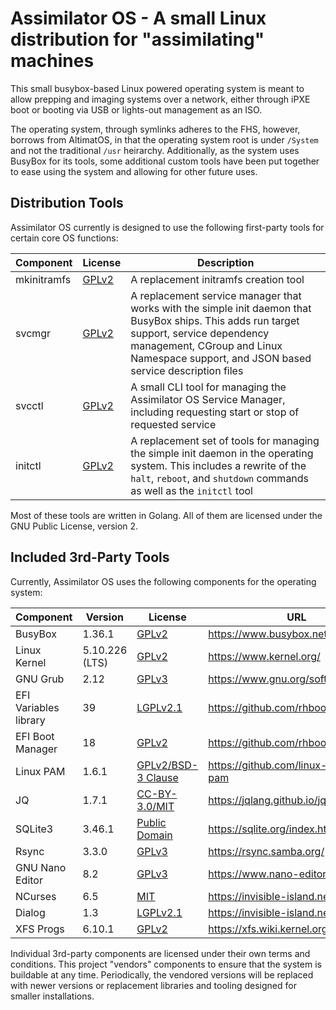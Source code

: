 # Assimilator OS - A small Linux distribution for "assimilating" machines

This small busybox-based Linux powered operating system is meant to allow prepping and imaging systems over a network, either through iPXE boot or booting via USB or lights-out management as an ISO.

The operating system, through symlinks adheres to the FHS, however, borrows from AltimatOS, in that the operating system root is under `/System` and not the traditional `/usr` heirarchy. Additionally, as the system uses BusyBox for its tools, some additional custom tools have been put together to ease using the system and allowing for other future uses.

## Distribution Tools

Assimilator OS currently is designed to use the following first-party tools for certain core OS functions:

| Component | License | Description |
| --- | --- | --- |
| mkinitramfs | [GPLv2](LICENSE) | A replacement initramfs creation tool |
| svcmgr | [GPLv2](LICENSE) | A replacement service manager that works with the simple init daemon that BusyBox ships. This adds run target support, service dependency management, CGroup and Linux Namespace support, and JSON based service description files |
| svcctl | [GPLv2](LICENSE) | A small CLI tool for managing the Assimilator OS Service Manager, including requesting start or stop of requested service |
| initctl | [GPLv2](LICENSE) | A replacement set of tools for managing the simple init daemon in the operating system. This includes a rewrite of the `halt`, `reboot`, and `shutdown` commands as well as the `initctl` tool |

Most of these tools are written in Golang. All of them are licensed under the GNU Public License, version 2.

## Included 3rd-Party Tools

Currently, Assimilator OS uses the following components for the operating system:

| Component | Version | License | URL |
| --- | --- | --- | --- |
| BusyBox | 1.36.1 | [GPLv2](3rdparty/busybox-1.36.1/LICENSE) | https://www.busybox.net/ |
| Linux Kernel | 5.10.226 (LTS) | [GPLv2](3rdparty/linux-5.10.226/COPYING) | https://www.kernel.org/ |
| GNU Grub | 2.12 | [GPLv3](3rdparty/grub-2.12) | https://www.gnu.org/software/grub/ |
| EFI Variables library | 39 | [LGPLv2.1](3rdparty/efivar-39/COPYING) | https://github.com/rhboot/efivar |
| EFI Boot Manager | 18 | [GPLv2](3rdparty/efibootmgr-18/COPYING) | https://github.com/rhboot/efibootmgr |
| Linux PAM | 1.6.1 | [GPLv2/BSD-3 Clause](3rdparty/Linux-PAM-1.6.1/COPYING) | https://github.com/linux-pam/linux-pam |
| JQ | 1.7.1 | [CC-BY-3.0/MIT](3rdparty/jq-1.7.1/COPYING) | https://jqlang.github.io/jq/ |
| SQLite3 | 3.46.1 | [Public Domain](https://sqlite.org/copyright.html) | https://sqlite.org/index.html |
| Rsync | 3.3.0 | [GPLv3](3rdparty/rsync-3.3.0/COPYING) | https://rsync.samba.org/ |
| GNU Nano Editor | 8.2 | [GPLv3](3rdparty/nano-8.2/COPYING) | https://www.nano-editor.org/ |
| NCurses | 6.5 | [MIT](3rdparty/ncurses-6.5/COPYING) | https://invisible-island.net/ncurses/ |
| Dialog | 1.3 | [LGPLv2.1](3rdparty/dialog-1.3-20240619/COPYING) | https://invisible-island.net/dialog/ |
| XFS Progs | 6.10.1 | [GPLv2](3rdparty/xfsprogs-6.10.1/LICENSES/GPL-2.0) | https://xfs.wiki.kernel.org/ |

Individual 3rd-party components are licensed under their own terms and conditions. This project "vendors" components to ensure that the system is buildable at any time. Periodically, the vendored versions will be replaced with newer versions or replacement libraries and tooling designed for smaller installations.

